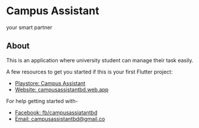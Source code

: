 # Campus Assistant
your smart partner

## About
This is an application where university student can manage their task easily.

A few resources to get you started if this is your first Flutter project:

- [Playstore: Campus Assistant](https://play.google.com/store/apps/details?id=com.sofolit.campusassistant)
- [Website: campusassistantbd.web.app](https://campusassistantbd.web.app)

For help getting started with-

- [Facebook: fb/campusassiatantbd](https://facebook.com/campusassistantbd)
- [Email: campusassistantbd@gmail.co](campusassistantbd@gmail.com)

